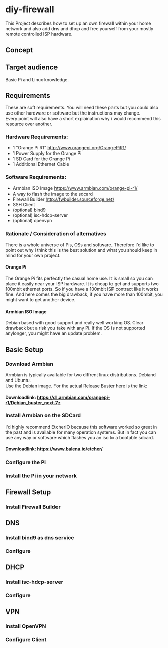 # diy-firewall
This Project describes how to set up an own firewall within your home network and also add dns and dhcp and free yourself from your mostly remote controlled ISP hardware.

## Concept

## Target audience
Basic Pi and Linux knowledge.

## Requirements
These are soft requirements. You will need these parts but you could also use other hardware or software but the instructions may change.  
Every point will also have a short explaination why i would recommend this resource over another.

### Hardware Requirements:

* 1 "Orange Pi R1" http://www.orangepi.org/OrangePiR1/
* 1 Power Supply for the Orange Pi
* 1 SD Card for the Orange Pi
* 1 Additional Ethernet Cable

### Software Requirements:

* Armbian ISO Image https://www.armbian.com/orange-pi-r1/
* A way to flash the image to the sdcard
* Firewall Builder http://fwbuilder.sourceforge.net/
* SSH Client
* (optional) bind9
* (optional) isc-hdcp-server
* (optional) openvpn


### Rationale / Consideration of alternatives
There is a whole universe of Pis, OSs and software. Therefore I'd like to point out why i think this is the best solution and what you should keep in mind for your own project.  

#### Orange Pi
The Orange Pi fits perfectly the casual home use. It is small so you can place it easily near your ISP hardware. It is cheap to get and supports two 100mbit ethernet ports. So if you have a 100mbit ISP contract like it works fine.
And here comes the big drawback, if you have more than 100mbit, you might want to get another device.

#### Armbian ISO Image
Debian based with good support and really well working OS.
Clear drawback but a risk you take with any Pi. If the OS is not supported anylonger, you might have an update problem.


## Basic Setup

### Download Armbian
Armbian is typically available for two diffrent linux distributions. Debiand and Ubuntu.  
Use the Debian image. For the actual Release Buster here is the link:
#### Downloadlink: https://dl.armbian.com/orangepi-r1/Debian_buster_next.7z

### Install Armbian on the SDCard
I'd highly recommend EtcherIO because this software worked so great in the past and is available for many operation systems.
But in fact you can use any way or software which flashes you an iso to a bootable sdcard.

#### Downloadlink: https://www.balena.io/etcher/


### Configure the Pi



### Install the Pi in your network

### 


## Firewall Setup

### Install Firewall Builder


## DNS

### Install bind9 as dns service

### Configure

## DHCP

### Install isc-hdcp-server

### Configure


## VPN

### Install OpenVPN

### Configure Client
